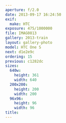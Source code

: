 ```yaml
---
aperture: f/2.0
date: 2013-09-17 16:24:50
exif:
  make: HTC
exposure: 475/1000000
file: IMAG0813
gallery: 2013-train
layout: gallery-photo
model: HTC One S
next: d1e2e9c
ordering: 15
previous: c1282dc
sizes:
  640w:
    height: 361
    width: 640
  200x200:
    height: 200
    width: 200
  96x96:
    height: 96
    width: 96
title: 
---
```

